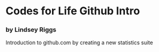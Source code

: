 # Codes for Life Github Intro
### by Lindsey Riggs
Introduction to github.com by creating a new statistics suite
